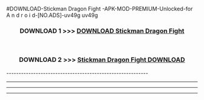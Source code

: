 #DOWNLOAD-Stickman Dragon Fight -APK-MOD-PREMIUM-Unlocked-for A n d r o i d-[NO.ADS]-uv49g uv49g 



<div align="center">

<h3>DOWNLOAD 1 >>> <a href="https://getmod2.web.app/?judul=Stickman Dragon Fight ">DOWNLOAD Stickman Dragon Fight </a></h3><br>

<h3>DOWNLOAD 2 >>> <a href="https://getmod2.web.app/?judul=Stickman Dragon Fight ">Stickman Dragon Fight  DOWNLOAD </a></h3>

</div>
----------------------------------------------------------

----------------------------------------------------------

----------------------------------------------------------

----------------------------------------------------------



